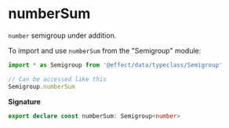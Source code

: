 # numberSum

`number` semigroup under addition.

To import and use `numberSum` from the "Semigroup" module:

```ts
import * as Semigroup from '@effect/data/typeclass/Semigroup'

// Can be accessed like this
Semigroup.numberSum
```

**Signature**

```ts
export declare const numberSum: Semigroup<number>
```
